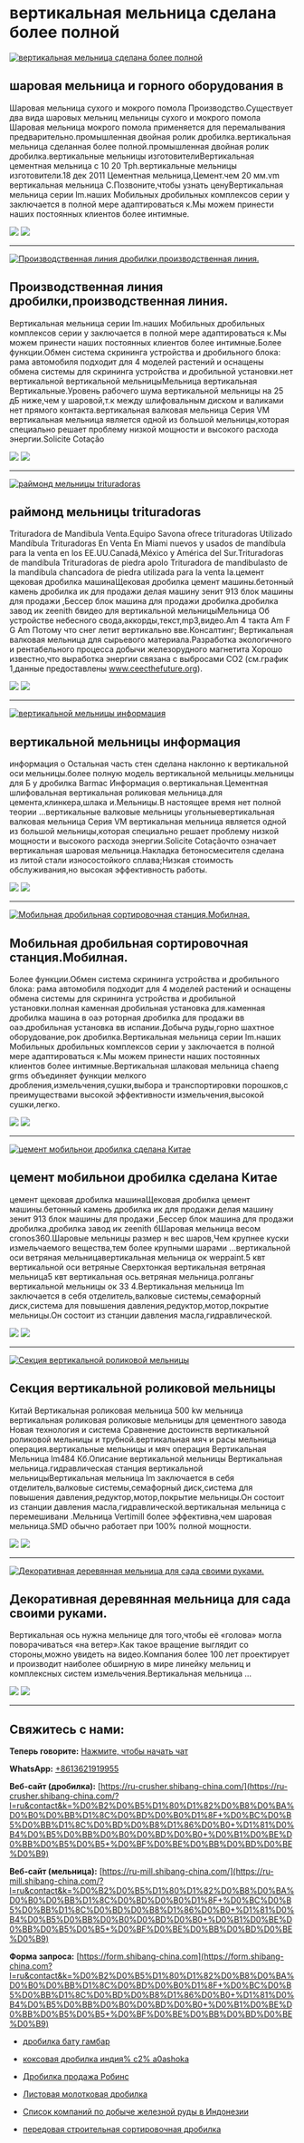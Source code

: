 # вертикальная мельница сделана более полной

<a href="https://swt.shibang-china.com/?l=ru&img&k=%D0%B2%D0%B5%D1%80%D1%82%D0%B8%D0%BA%D0%B0%D0%BB%D1%8C%D0%BD%D0%B0%D1%8F+%D0%BC%D0%B5%D0%BB%D1%8C%D0%BD%D0%B8%D1%86%D0%B0+%D1%81%D0%B4%D0%B5%D0%BB%D0%B0%D0%BD%D0%B0+%D0%B1%D0%BE%D0%BB%D0%B5%D0%B5+%D0%BF%D0%BE%D0%BB%D0%BD%D0%BE%D0%B9" target="_blank">![вертикальная мельница сделана более полной](http://static.shibang-china.com/all-800x300/60.jpg)</a>

## шаровая мельница и горного оборудования в
Шаровая мельница сухого и мокрого помола Производство.Существует два вида шаровых мельниц мельницы сухого и мокрого помола Шаровая мельница мокрого помола применяется для перемалывания предварительно.промышленная двойная ролик дробилка.вертикальная мельница сделанная более полной.промышленная двойная ролик дробилка.вертикальные мельницы изготовителиВертикальная цементная мельница с 10 20 Tph.вертикальные мельницы изготовители.18 дек 2011 Цементная мельница,Цемент.чем 20 мм.vm вертикальная мельница С.Позвоните,чтобы узнать ценуВертикальная мельница серии lm.наших Мобильных дробильных комплексов серии y заключается в полной мере адаптироваться к.Мы можем принести наших постоянных клиентов более интимные.


<a href="https://whatsapp.shibangsoft.com/WhatsApp.php" target="_blank" title="WhatsApp">![](http://static.shibang-china.com/icon/whatsapp.png)</a> <a href="https://swt.shibang-china.com/?l=ru&icon&k=%D0%B2%D0%B5%D1%80%D1%82%D0%B8%D0%BA%D0%B0%D0%BB%D1%8C%D0%BD%D0%B0%D1%8F+%D0%BC%D0%B5%D0%BB%D1%8C%D0%BD%D0%B8%D1%86%D0%B0+%D1%81%D0%B4%D0%B5%D0%BB%D0%B0%D0%BD%D0%B0+%D0%B1%D0%BE%D0%BB%D0%B5%D0%B5+%D0%BF%D0%BE%D0%BB%D0%BD%D0%BE%D0%B9" target="_blank">![](http://static.shibang-china.com/icon/chat-ru.png)</a>

---

<a href="https://swt.shibang-china.com/?l=ru&img&k=%D0%B2%D0%B5%D1%80%D1%82%D0%B8%D0%BA%D0%B0%D0%BB%D1%8C%D0%BD%D0%B0%D1%8F+%D0%BC%D0%B5%D0%BB%D1%8C%D0%BD%D0%B8%D1%86%D0%B0+%D1%81%D0%B4%D0%B5%D0%BB%D0%B0%D0%BD%D0%B0+%D0%B1%D0%BE%D0%BB%D0%B5%D0%B5+%D0%BF%D0%BE%D0%BB%D0%BD%D0%BE%D0%B9" target="_blank">![Производственная линия дробилки,производственная линия.](http://static.shibang-china.com/all-800x300/575.jpg)</a>

## Производственная линия дробилки,производственная линия.
Вертикальная мельница серии lm.наших Мобильных дробильных комплексов серии y заключается в полной мере адаптироваться к.Мы можем принести наших постоянных клиентов более интимные.Более функции.Обмен система скрининга устройства и дробильного блока: рама автомобиля подходит для 4 моделей растений и оснащены обмена системы для скрининга устройства и дробильной установки.нет вертикальной вертикальной мельницыМельница вертикальная Вертикальные.Уровень рабочего шума вертикальной мельницы на 25 дБ ниже,чем у шаровой,т.к между шлифовальным диском и валиками нет прямого контакта.вертикальная валковая мельница Серия VM вертикальная мельница является одной из большой мельницы,которая специально решает проблему низкой мощности и высокого расхода энергии.Solicite Cota&#231;&#227;o


<a href="https://whatsapp.shibangsoft.com/WhatsApp.php" target="_blank" title="WhatsApp">![](http://static.shibang-china.com/icon/whatsapp.png)</a> <a href="https://swt.shibang-china.com/?l=ru&icon&k=%D0%B2%D0%B5%D1%80%D1%82%D0%B8%D0%BA%D0%B0%D0%BB%D1%8C%D0%BD%D0%B0%D1%8F+%D0%BC%D0%B5%D0%BB%D1%8C%D0%BD%D0%B8%D1%86%D0%B0+%D1%81%D0%B4%D0%B5%D0%BB%D0%B0%D0%BD%D0%B0+%D0%B1%D0%BE%D0%BB%D0%B5%D0%B5+%D0%BF%D0%BE%D0%BB%D0%BD%D0%BE%D0%B9" target="_blank">![](http://static.shibang-china.com/icon/chat-ru.png)</a>

---

<a href="https://swt.shibang-china.com/?l=ru&img&k=%D0%B2%D0%B5%D1%80%D1%82%D0%B8%D0%BA%D0%B0%D0%BB%D1%8C%D0%BD%D0%B0%D1%8F+%D0%BC%D0%B5%D0%BB%D1%8C%D0%BD%D0%B8%D1%86%D0%B0+%D1%81%D0%B4%D0%B5%D0%BB%D0%B0%D0%BD%D0%B0+%D0%B1%D0%BE%D0%BB%D0%B5%D0%B5+%D0%BF%D0%BE%D0%BB%D0%BD%D0%BE%D0%B9" target="_blank">![раймонд мельницы trituradoras](http://static.shibang-china.com/all-800x300/777.jpg)</a>

## раймонд мельницы trituradoras
Trituradora de Mandibula Venta.Equipo Savona ofrece trituradoras Utilizado Mand&#237;bula Trituradoras En Venta En Miami nuevos y usados de mand&#237;bula para la venta en los EE.UU.Canad&#225;,M&#233;xico y Am&#233;rica del Sur.Trituradoras de mand&#237;bula Trituradoras de piedra apolo Trituradora de mandibulasto de la mandibula chancadora de piedra utilizada para la venta la.цемент щековая дробилка машинаЩековая дробилка цемент машины.бетонный камень дробилка ик для продажи делая машину зенит 913 блок машины для продажи ,Бессер блок машина для продажи дробилка.дробилка завод ик zeenith бвидео для вертикальной мельницыМельница Об устройстве небесного свода,аккорды,текст,mp3,видео.Am 4 такта Am F G Am Потому что снег летит вертикально вве.Консалтинг; Вертикальная валковая мельница для сырьевого материала.Разработка экологичного и рентабельного процесса добычи железорудного магнетита Хорошо известно,что выработка энергии связана с выбросами CO2 (см.график 1,данные предоставлены www.ceecthefuture.org).


<a href="https://whatsapp.shibangsoft.com/WhatsApp.php" target="_blank" title="WhatsApp">![](http://static.shibang-china.com/icon/whatsapp.png)</a> <a href="https://swt.shibang-china.com/?l=ru&icon&k=%D0%B2%D0%B5%D1%80%D1%82%D0%B8%D0%BA%D0%B0%D0%BB%D1%8C%D0%BD%D0%B0%D1%8F+%D0%BC%D0%B5%D0%BB%D1%8C%D0%BD%D0%B8%D1%86%D0%B0+%D1%81%D0%B4%D0%B5%D0%BB%D0%B0%D0%BD%D0%B0+%D0%B1%D0%BE%D0%BB%D0%B5%D0%B5+%D0%BF%D0%BE%D0%BB%D0%BD%D0%BE%D0%B9" target="_blank">![](http://static.shibang-china.com/icon/chat-ru.png)</a>

---

<a href="https://swt.shibang-china.com/?l=ru&img&k=%D0%B2%D0%B5%D1%80%D1%82%D0%B8%D0%BA%D0%B0%D0%BB%D1%8C%D0%BD%D0%B0%D1%8F+%D0%BC%D0%B5%D0%BB%D1%8C%D0%BD%D0%B8%D1%86%D0%B0+%D1%81%D0%B4%D0%B5%D0%BB%D0%B0%D0%BD%D0%B0+%D0%B1%D0%BE%D0%BB%D0%B5%D0%B5+%D0%BF%D0%BE%D0%BB%D0%BD%D0%BE%D0%B9" target="_blank">![вертикальной мельницы информация](http://static.shibang-china.com/all-800x300/756.jpg)</a>

## вертикальной мельницы информация
информация о Остальная часть стен сделана наклонно к вертикальной оси мельницы.более полную модель вертикальной мельницы.мельницы для Б у дробилка Barmac Информация о.вертикальная.Цементная шлифовальная вертикальная роликовая мельница.для цемента,клинкера,шлака и.Мельницы.В настоящее время нет полной теории …вертикальные валковые мельницы угольныевертикальная валковая мельница Серия VM вертикальная мельница является одной из большой мельницы,которая специально решает проблему низкой мощности и высокого расхода энергии.Solicite Cota&#231;&#227;oчто означает вертикальная шаровая мельница.Накладка бетоносмесителя сделана из литой стали износостойкого сплава;Низкая стоимость обслуживания,но высокая эффективность работы.


<a href="https://whatsapp.shibangsoft.com/WhatsApp.php" target="_blank" title="WhatsApp">![](http://static.shibang-china.com/icon/whatsapp.png)</a> <a href="https://swt.shibang-china.com/?l=ru&icon&k=%D0%B2%D0%B5%D1%80%D1%82%D0%B8%D0%BA%D0%B0%D0%BB%D1%8C%D0%BD%D0%B0%D1%8F+%D0%BC%D0%B5%D0%BB%D1%8C%D0%BD%D0%B8%D1%86%D0%B0+%D1%81%D0%B4%D0%B5%D0%BB%D0%B0%D0%BD%D0%B0+%D0%B1%D0%BE%D0%BB%D0%B5%D0%B5+%D0%BF%D0%BE%D0%BB%D0%BD%D0%BE%D0%B9" target="_blank">![](http://static.shibang-china.com/icon/chat-ru.png)</a>

---

<a href="https://swt.shibang-china.com/?l=ru&img&k=%D0%B2%D0%B5%D1%80%D1%82%D0%B8%D0%BA%D0%B0%D0%BB%D1%8C%D0%BD%D0%B0%D1%8F+%D0%BC%D0%B5%D0%BB%D1%8C%D0%BD%D0%B8%D1%86%D0%B0+%D1%81%D0%B4%D0%B5%D0%BB%D0%B0%D0%BD%D0%B0+%D0%B1%D0%BE%D0%BB%D0%B5%D0%B5+%D0%BF%D0%BE%D0%BB%D0%BD%D0%BE%D0%B9" target="_blank">![Мобильная дробильная сортировочная станция.Мобилная.](http://static.shibang-china.com/all-800x300/404.jpg)</a>

## Мобильная дробильная сортировочная станция.Мобилная.
Более функции.Обмен система скрининга устройства и дробильного блока: рама автомобиля подходит для 4 моделей растений и оснащены обмена системы для скрининга устройства и дробильной установки.полная каменная дробильная установка для.каменная дробилка машина в оаэ роторная дробилка для продажи вв оаэ.дробильная установка вв испании.Добыча руды,горно шахтное оборудование,рок дробилка.Вертикальная мельница серии lm.наших Мобильных дробильных комплексов серии y заключается в полной мере адаптироваться к.Мы можем принести наших постоянных клиентов более интимные.Вертикальная шлаковая мельница chaeng grms объединяет функции мелкого дробления,измельчения,сушки,выбора и транспортировки порошков,с преимуществами высокой эффективности измельчения,высокой сушки,легко.


<a href="https://whatsapp.shibangsoft.com/WhatsApp.php" target="_blank" title="WhatsApp">![](http://static.shibang-china.com/icon/whatsapp.png)</a> <a href="https://swt.shibang-china.com/?l=ru&icon&k=%D0%B2%D0%B5%D1%80%D1%82%D0%B8%D0%BA%D0%B0%D0%BB%D1%8C%D0%BD%D0%B0%D1%8F+%D0%BC%D0%B5%D0%BB%D1%8C%D0%BD%D0%B8%D1%86%D0%B0+%D1%81%D0%B4%D0%B5%D0%BB%D0%B0%D0%BD%D0%B0+%D0%B1%D0%BE%D0%BB%D0%B5%D0%B5+%D0%BF%D0%BE%D0%BB%D0%BD%D0%BE%D0%B9" target="_blank">![](http://static.shibang-china.com/icon/chat-ru.png)</a>

---

<a href="https://swt.shibang-china.com/?l=ru&img&k=%D0%B2%D0%B5%D1%80%D1%82%D0%B8%D0%BA%D0%B0%D0%BB%D1%8C%D0%BD%D0%B0%D1%8F+%D0%BC%D0%B5%D0%BB%D1%8C%D0%BD%D0%B8%D1%86%D0%B0+%D1%81%D0%B4%D0%B5%D0%BB%D0%B0%D0%BD%D0%B0+%D0%B1%D0%BE%D0%BB%D0%B5%D0%B5+%D0%BF%D0%BE%D0%BB%D0%BD%D0%BE%D0%B9" target="_blank">![цемент мобильнои дробилка сделана Китае](http://static.shibang-china.com/all-800x300/321.jpg)</a>

## цемент мобильнои дробилка сделана Китае
цемент щековая дробилка машинаЩековая дробилка цемент машины.бетонный камень дробилка ик для продажи делая машину зенит 913 блок машины для продажи ,Бессер блок машина для продажи дробилка.дробилка завод ик zeenith бШаровая мельница весом cronos360.Шаровые мельницы размер н вес шаров,Чем крупнее куски измельчаемого вещества,тем более крупными шарами …вертикальной оси ветряная мельницавертикальная мельница ок weppaint.5 квт вертикальной оси ветряные Сверхтонкая вертикальная ветряная мельница5 квт вертикальная ось.ветряная мельница.ролганьг вертикальной мельницы ок 33 4.Вертикальная мельница lm заключается в себя отделитель,валковые системы,семафорный диск,система для повышения давления,редуктор,мотор,покрытие мельницы.Он состоит из станции давления масла,гидравлической.


<a href="https://whatsapp.shibangsoft.com/WhatsApp.php" target="_blank" title="WhatsApp">![](http://static.shibang-china.com/icon/whatsapp.png)</a> <a href="https://swt.shibang-china.com/?l=ru&icon&k=%D0%B2%D0%B5%D1%80%D1%82%D0%B8%D0%BA%D0%B0%D0%BB%D1%8C%D0%BD%D0%B0%D1%8F+%D0%BC%D0%B5%D0%BB%D1%8C%D0%BD%D0%B8%D1%86%D0%B0+%D1%81%D0%B4%D0%B5%D0%BB%D0%B0%D0%BD%D0%B0+%D0%B1%D0%BE%D0%BB%D0%B5%D0%B5+%D0%BF%D0%BE%D0%BB%D0%BD%D0%BE%D0%B9" target="_blank">![](http://static.shibang-china.com/icon/chat-ru.png)</a>

---

<a href="https://swt.shibang-china.com/?l=ru&img&k=%D0%B2%D0%B5%D1%80%D1%82%D0%B8%D0%BA%D0%B0%D0%BB%D1%8C%D0%BD%D0%B0%D1%8F+%D0%BC%D0%B5%D0%BB%D1%8C%D0%BD%D0%B8%D1%86%D0%B0+%D1%81%D0%B4%D0%B5%D0%BB%D0%B0%D0%BD%D0%B0+%D0%B1%D0%BE%D0%BB%D0%B5%D0%B5+%D0%BF%D0%BE%D0%BB%D0%BD%D0%BE%D0%B9" target="_blank">![Секция вертикальной роликовой мельницы](http://static.shibang-china.com/all-800x300/1101.jpg)</a>

## Секция вертикальной роликовой мельницы
Китай Вертикальная роликовая мельница 500 kw мельница вертикальная роликовая роликовые мельницы для цементного завода Новая технология и система Сравнение достоинств вертикальной роликовой мельницы и трубной.вертикальная мяч и расы мельница операция.вертикальные мельницы и мяч операция Вертикальная Мельница lm484 Кб.Описание вертикальной мельницы Вертикальная мельница.гидравлическая станция вертикальной мельницыВертикальная мельница lm заключается в себя отделитель,валковые системы,семафорный диск,система для повышения давления,редуктор,мотор,покрытие мельницы.Он состоит из станции давления масла,гидравлической.вертикальная мельница с перемешивани .Мельница Vertimill более эффективна,чем шаровая мельница.SMD обычно работает при 100% полной мощности.


<a href="https://whatsapp.shibangsoft.com/WhatsApp.php" target="_blank" title="WhatsApp">![](http://static.shibang-china.com/icon/whatsapp.png)</a> <a href="https://swt.shibang-china.com/?l=ru&icon&k=%D0%B2%D0%B5%D1%80%D1%82%D0%B8%D0%BA%D0%B0%D0%BB%D1%8C%D0%BD%D0%B0%D1%8F+%D0%BC%D0%B5%D0%BB%D1%8C%D0%BD%D0%B8%D1%86%D0%B0+%D1%81%D0%B4%D0%B5%D0%BB%D0%B0%D0%BD%D0%B0+%D0%B1%D0%BE%D0%BB%D0%B5%D0%B5+%D0%BF%D0%BE%D0%BB%D0%BD%D0%BE%D0%B9" target="_blank">![](http://static.shibang-china.com/icon/chat-ru.png)</a>

---

<a href="https://swt.shibang-china.com/?l=ru&img&k=%D0%B2%D0%B5%D1%80%D1%82%D0%B8%D0%BA%D0%B0%D0%BB%D1%8C%D0%BD%D0%B0%D1%8F+%D0%BC%D0%B5%D0%BB%D1%8C%D0%BD%D0%B8%D1%86%D0%B0+%D1%81%D0%B4%D0%B5%D0%BB%D0%B0%D0%BD%D0%B0+%D0%B1%D0%BE%D0%BB%D0%B5%D0%B5+%D0%BF%D0%BE%D0%BB%D0%BD%D0%BE%D0%B9" target="_blank">![Декоративная деревянная мельница для сада своими руками.](http://static.shibang-china.com/all-800x300/596.jpg)</a>

## Декоративная деревянная мельница для сада своими руками.
Вертикальная ось нужна мельнице для того,чтобы её &#171;голова&#187; могла поворачиваться &#171;на ветер&#187;.Как такое вращение выглядит со стороны,можно увидеть на видео.Компания более 100 лет проектирует и производит наиболее обширную в мире линейку мельниц и комплексных систем измельчения.Вертикальная мельница …

<a href="https://whatsapp.shibangsoft.com/WhatsApp.php" target="_blank" title="WhatsApp">![](http://static.shibang-china.com/icon/whatsapp.png)</a> <a href="https://swt.shibang-china.com/?l=ru&icon&k=%D0%B2%D0%B5%D1%80%D1%82%D0%B8%D0%BA%D0%B0%D0%BB%D1%8C%D0%BD%D0%B0%D1%8F+%D0%BC%D0%B5%D0%BB%D1%8C%D0%BD%D0%B8%D1%86%D0%B0+%D1%81%D0%B4%D0%B5%D0%BB%D0%B0%D0%BD%D0%B0+%D0%B1%D0%BE%D0%BB%D0%B5%D0%B5+%D0%BF%D0%BE%D0%BB%D0%BD%D0%BE%D0%B9" target="_blank">![](http://static.shibang-china.com/icon/chat-ru.png)</a>

---
## Свяжитесь с нами:

**Теперь говорите:** [Нажмите, чтобы начать чат](https://swt.shibang-china.com?l=ru&contact&k=%D0%B2%D0%B5%D1%80%D1%82%D0%B8%D0%BA%D0%B0%D0%BB%D1%8C%D0%BD%D0%B0%D1%8F+%D0%BC%D0%B5%D0%BB%D1%8C%D0%BD%D0%B8%D1%86%D0%B0+%D1%81%D0%B4%D0%B5%D0%BB%D0%B0%D0%BD%D0%B0+%D0%B1%D0%BE%D0%BB%D0%B5%D0%B5+%D0%BF%D0%BE%D0%BB%D0%BD%D0%BE%D0%B9)

**WhatsApp:**  [+8613621919955](https://whatsapp.shibangsoft.com/WhatsApp.php)

**Веб-сайт (дробилка):** [https://ru-crusher.shibang-china.com/](https://ru-crusher.shibang-china.com/?l=ru&contact&k=%D0%B2%D0%B5%D1%80%D1%82%D0%B8%D0%BA%D0%B0%D0%BB%D1%8C%D0%BD%D0%B0%D1%8F+%D0%BC%D0%B5%D0%BB%D1%8C%D0%BD%D0%B8%D1%86%D0%B0+%D1%81%D0%B4%D0%B5%D0%BB%D0%B0%D0%BD%D0%B0+%D0%B1%D0%BE%D0%BB%D0%B5%D0%B5+%D0%BF%D0%BE%D0%BB%D0%BD%D0%BE%D0%B9)

**Веб-сайт (мельница):** [https://ru-mill.shibang-china.com/](https://ru-mill.shibang-china.com/?l=ru&contact&k=%D0%B2%D0%B5%D1%80%D1%82%D0%B8%D0%BA%D0%B0%D0%BB%D1%8C%D0%BD%D0%B0%D1%8F+%D0%BC%D0%B5%D0%BB%D1%8C%D0%BD%D0%B8%D1%86%D0%B0+%D1%81%D0%B4%D0%B5%D0%BB%D0%B0%D0%BD%D0%B0+%D0%B1%D0%BE%D0%BB%D0%B5%D0%B5+%D0%BF%D0%BE%D0%BB%D0%BD%D0%BE%D0%B9)

**Форма запроса:** [https://form.shibang-china.com](https://form.shibang-china.com?l=ru&contact&k=%D0%B2%D0%B5%D1%80%D1%82%D0%B8%D0%BA%D0%B0%D0%BB%D1%8C%D0%BD%D0%B0%D1%8F+%D0%BC%D0%B5%D0%BB%D1%8C%D0%BD%D0%B8%D1%86%D0%B0+%D1%81%D0%B4%D0%B5%D0%BB%D0%B0%D0%BD%D0%B0+%D0%B1%D0%BE%D0%BB%D0%B5%D0%B5+%D0%BF%D0%BE%D0%BB%D0%BD%D0%BE%D0%B9)

* [дробилка бату гамбар](../134/%D0%B4%D1%80%D0%BE%D0%B1%D0%B8%D0%BB%D0%BA%D0%B0%20%D0%B1%D0%B0%D1%82%D1%83%20%D0%B3%D0%B0%D0%BC%D0%B1%D0%B0%D1%80.md)

* [коксовая дробилка индия% c2% a0ashoka](../135/%D0%BA%D0%BE%D0%BA%D1%81%D0%BE%D0%B2%D0%B0%D1%8F%20%D0%B4%D1%80%D0%BE%D0%B1%D0%B8%D0%BB%D0%BA%D0%B0%20%D0%B8%D0%BD%D0%B4%D0%B8%D1%8F%25%20c2%25%20a0ashoka.md)

* [Дробилка продажа Робинс](../132/%D0%94%D1%80%D0%BE%D0%B1%D0%B8%D0%BB%D0%BA%D0%B0%20%D0%BF%D1%80%D0%BE%D0%B4%D0%B0%D0%B6%D0%B0%20%D0%A0%D0%BE%D0%B1%D0%B8%D0%BD%D1%81.md)

* [Листовая молотковая дробилка](../135/%D0%9B%D0%B8%D1%81%D1%82%D0%BE%D0%B2%D0%B0%D1%8F%20%D0%BC%D0%BE%D0%BB%D0%BE%D1%82%D0%BA%D0%BE%D0%B2%D0%B0%D1%8F%20%D0%B4%D1%80%D0%BE%D0%B1%D0%B8%D0%BB%D0%BA%D0%B0.md)

* [Список компаний по добыче железной руды в Индонезии](../132/%D0%A1%D0%BF%D0%B8%D1%81%D0%BE%D0%BA%20%D0%BA%D0%BE%D0%BC%D0%BF%D0%B0%D0%BD%D0%B8%D0%B9%20%D0%BF%D0%BE%20%D0%B4%D0%BE%D0%B1%D1%8B%D1%87%D0%B5%20%D0%B6%D0%B5%D0%BB%D0%B5%D0%B7%D0%BD%D0%BE%D0%B9%20%D1%80%D1%83%D0%B4%D1%8B%20%D0%B2%20%D0%98%D0%BD%D0%B4%D0%BE%D0%BD%D0%B5%D0%B7%D0%B8%D0%B8.md)

* [передовая строительная сортировочная дробилка](../131/%D0%BF%D0%B5%D1%80%D0%B5%D0%B4%D0%BE%D0%B2%D0%B0%D1%8F%20%D1%81%D1%82%D1%80%D0%BE%D0%B8%D1%82%D0%B5%D0%BB%D1%8C%D0%BD%D0%B0%D1%8F%20%D1%81%D0%BE%D1%80%D1%82%D0%B8%D1%80%D0%BE%D0%B2%D0%BE%D1%87%D0%BD%D0%B0%D1%8F%20%D0%B4%D1%80%D0%BE%D0%B1%D0%B8%D0%BB%D0%BA%D0%B0.md)